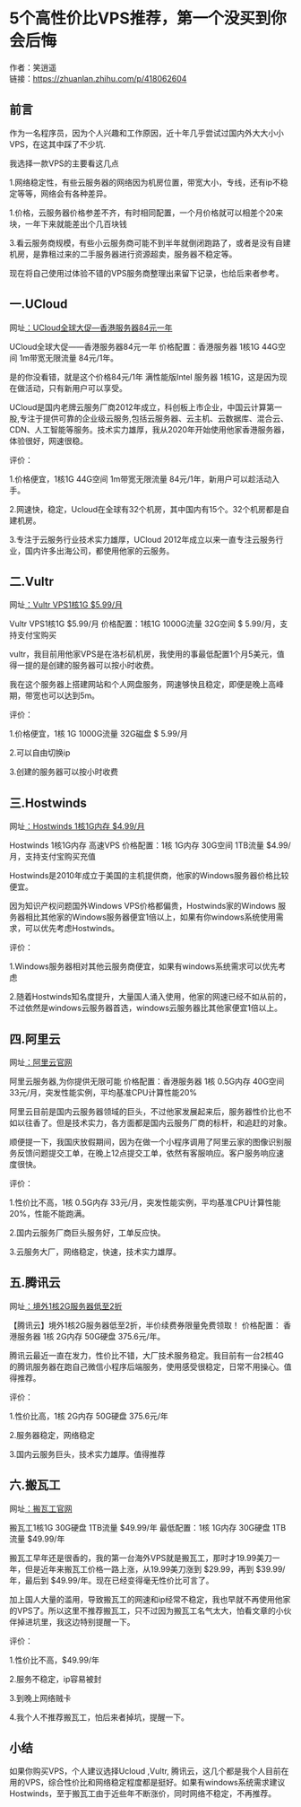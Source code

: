 # 5个高性价比VPS推荐，第一个没买到你会后悔
作者：笑逍遥     
链接：https://zhuanlan.zhihu.com/p/418062604

## 前言
作为一名程序员，因为个人兴趣和工作原因，近十年几乎尝试过国内外大大小小VPS，在这其中踩了不少坑.

我选择一款VPS的主要看这几点

1.网络稳定性，有些云服务器的网络因为机房位置，带宽大小，专线，还有ip不稳定等等，网络会有各种差异。

1.价格，云服务器价格参差不齐，有时相同配置，一个月价格就可以相差个20来块，一年下来就能差出个几百块钱

3.看云服务商规模，有些小云服务商可能不到半年就倒闭跑路了，或者是没有自建机房，是靠租过来的二手服务器进行资源超卖，服务器不稳定等。

现在将自己使用过体验不错的VPS服务商整理出来留下记录，也给后来者参考。

## 一.UCloud
网址[：UCloud全球大促—香港服务器84元一年](https://www.ucloud.cn/site/active/kuaijie.html?invitation_code=C1xD0774E4BC648)

UCloud全球大促——香港服务器84元一年
价格配置：香港服务器 1核1G 44G空间 1m带宽无限流量 84元/1年。

是的你没看错，就是这个价格84元/1年 满性能版Intel 服务器 1核1G，这是因为现在做活动，只有新用户可以享受。

UCloud是国内老牌云服务厂商2012年成立，科创板上市企业，中国云计算第一股,专注于提供可靠的企业级云服务,包括云服务器、云主机、云数据库、混合云、CDN、人工智能等服务。技术实力雄厚，我从2020年开始使用他家香港服务器，体验很好，网速很稳。

评价：

1.价格便宜，1核1G 44G空间 1m带宽无限流量 84元/1年，新用户可以趁活动入手。

2.网速快，稳定，Ucloud在全球有32个机房，其中国内有15个。32个机房都是自建机房。

3.专注于云服务行业技术实力雄厚，UCloud 2012年成立以来一直专注云服务行业，国内许多出海公司，都使用他家的云服务。

## 二.Vultr
网址[：Vultr VPS1核1G $5.99/月](https://www.vultr.com/?ref=8914637-6G)

Vultr VPS1核1G $5.99/月
价格配置：1核1G 1000G流量 32G空间 $ 5.99/月，支持支付宝购买

vultr，我目前用他家VPS是在洛杉矶机房，我使用的事最低配置1个月5美元，值得一提的是创建的服务器可以按小时收费。

我在这个服务器上搭建网站和个人网盘服务，网速够快且稳定，即便是晚上高峰期，带宽也可以达到5m。

评价：

1.价格便宜，1核 1G 1000G流量 32G磁盘 $ 5.99/月

2.可以自由切换ip

3.创建的服务器可以按小时收费



## 三.Hostwinds
网址[：Hostwinds 1核1G内存 $4.99/月](https://www.hostwinds.com/11552-7.html)

Hostwinds 1核1G内存 高速VPS
价格配置：1核 1G内存 30G空间 1TB流量 $4.99/月，支持支付宝购买充值

Hostwinds是2010年成立于美国的主机提供商，他家的Windows服务器价格比较便宜。

因为知识产权问题国外Windows VPS价格都偏贵，Hostwinds家的Windows 服务器相比其他家的Windows服务器便宜1倍以上，如果有你windows系统使用需求，可以优先考虑Hostwinds。

评价：

1.Windows服务器相对其他云服务商便宜，如果有windows系统需求可以优先考虑

2.随着Hostwinds知名度提升，大量国人涌入使用，他家的网速已经不如从前的，不过依然是windows云服务器首选，windows云服务器比其他家便宜1倍以上。

## 四.阿里云
网址[：阿里云官网](https://www.aliyun.com/product/ecs?userCode=ptp0j2jp)

阿里云服务器,为你提供无限可能
价格配置：香港服务器 1核 0.5G内存 40G空间 33元/月，突发性能实例，平均基准CPU计算性能20%

阿里云目前是国内云服务器领域的巨头，不过他家发展起来后，服务器性价比也不如以往香了。但是技术实力，各方面都是国内云服务厂商的标杆，和追赶的对象。

顺便提一下，我国庆放假期间，因为在做一个小程序调用了阿里云家的图像识别服务反馈问题提交工单，在晚上12点提交工单，依然有客服响应。客户服务响应速度很快。

评价：

1.性价比不高，1核 0.5G内存 33元/月，突发性能实例，平均基准CPU计算性能20%，性能不能跑满。

2.国内云服务厂商巨头服务好，工单反应快。

3.云服务大厂，网络稳定，快速，技术实力雄厚。

## 五.腾讯云
网址[：境外1核2G服务器低至2折](https://curl.qcloud.com/SRhxm4cR)

【腾讯云】境外1核2G服务器低至2折，半价续费券限量免费领取！
价格配置： 香港服务器 1核 2G内存 50G硬盘 375.6元/年。

腾讯云最近一直在发力，性价比不错，大厂技术服务稳定。我目前有一台2核4G的腾讯服务器在跑自己微信小程序后端服务，使用感受很稳定，日常不用操心。值得推荐。

评价：

1.性价比高，1核 2G内存 50G硬盘 375.6元/年

2.服务器稳定，网络稳定

3.国内云服务巨头，技术实力雄厚。值得推荐

## 六.搬瓦工
网址[：搬瓦工官网](https://bwh81.net/aff.php?aff=65978)

搬瓦工1核1G 30G硬盘 1TB流量 $49.99/年
最低配置：1核 1G内存 30G硬盘 1TB流量 $49.99/年

搬瓦工早年还是很香的，我的第一台海外VPS就是搬瓦工，那时才19.99美刀一年，但是近年来搬瓦工价格一路上涨，从19.99美刀涨到 $29.99，再到 $39.99/年，最后到 $49.99/年。现在已经变得毫无性价比可言了。

加上国人大量的滥用，导致搬瓦工的网速和ip经常不稳定，我也早就不再使用他家的VPS了。所以这里不推荐搬瓦工，只不过因为搬瓦工名气太大，怕看文章的小伙伴掉进坑里，我这边特别提醒一下。

评价：

1.性价比不高，$49.99/年

2.服务不稳定，ip容易被封

3.到晚上网络贼卡

4.我个人不推荐搬瓦工，怕后来者掉坑，提醒一下。

## 小结
如果你购买VPS，个人建议选择Ucloud ,Vultr, 腾讯云，这几个都是我个人目前在用的VPS，综合性价比和网络稳定程度都是挺好。如果有windows系统需求建议Hostwinds，至于搬瓦工由于近些年不断涨价，同时网络不稳定，不再推荐。
